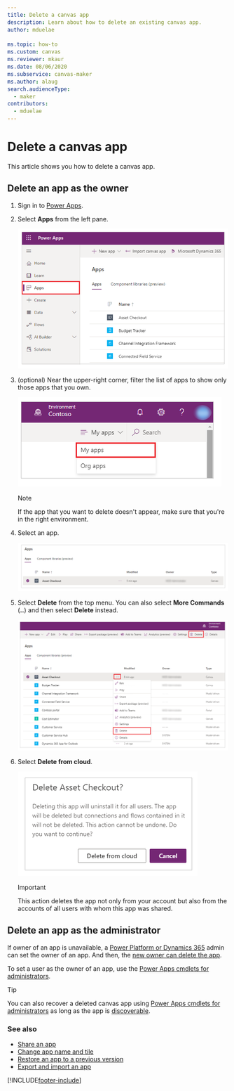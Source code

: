```yaml
---
title: Delete a canvas app
description: Learn about how to delete an existing canvas app.
author: mduelae

ms.topic: how-to
ms.custom: canvas
ms.reviewer: mkaur
ms.date: 08/06/2020
ms.subservice: canvas-maker
ms.author: alaug
search.audienceType: 
  - maker
contributors:
  - mduelae
---
```

# Delete a canvas app

This article shows you how to delete a canvas app.

## Delete an app as the owner

1. Sign in to [Power Apps](https://make.powerapps.com?utm_source=padocs&utm_medium=linkinadoc&utm_campaign=referralsfromdoc).

1. Select **Apps** from the left pane.

    ![Apps.](./media/delete-app/file-apps.png)

1. (optional) Near the upper-right corner, filter the list of apps to show only those apps that you own.

    ![Apps filter.](./media/delete-app/filter-list.png)

   > [!NOTE]
   > If the app that you want to delete doesn't appear, make sure that you're in the right environment.

1. Select an app.

    ![Select an app.](./media/delete-app/select-app.png)

1. Select **Delete** from the top menu. You can also select **More Commands** (**..**) and then select **Delete** instead.

    ![Select delete.](./media/delete-app/select-delete.png)

1. Select **Delete from cloud**.  

    ![Delete from cloud.](./media/delete-app/delete-app.png)

    > [!IMPORTANT]
    > This action deletes the app not only from your account but also from the accounts of all users with whom this app was shared.

## Delete an app as the administrator

If owner of an app is unavailable, a [Power Platform or Dynamics 365](/power-platform/guidance/adoption/pp-admin) admin can set the owner of an app. And then, the [new owner can delete the app](#delete-an-app-as-the-owner).

To set a user as the owner of an app, use the [Power Apps cmdlets for administrators](/power-platform/admin/powerapps-powershell).

> [!TIP]
> You can also recover a deleted canvas app using [Power Apps cmdlets for administrators](/power-platform/admin/powerapps-powershell#recover-a-deleted-canvas-app) as long as the app is [discoverable](/power-platform/admin/powerapps-powershell#display-a-list-of-deleted-power-apps-in-an-environment).

### See also

- [Share an app](share-app.md)  
- [Change app name and tile](set-name-tile.md)  
- [Restore an app to a previous version](restore-an-app.md)
- [Export and import an app](export-import-app.md)


[!INCLUDE[footer-include](../../includes/footer-banner.md)]
